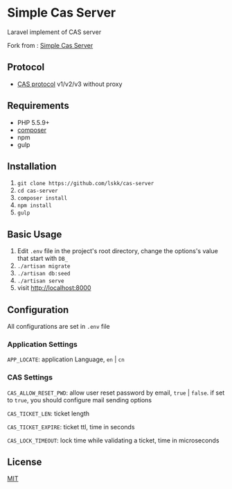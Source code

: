 # Simple Cas Server

Laravel implement of CAS server

Fork from : [Simple Cas Server](https://github.com/leo108/simple_cas_server/)

## Protocol

* [CAS protocol](https://apereo.github.io/cas/4.2.x/protocol/CAS-Protocol-Specification.html) v1/v2/v3 without proxy

## Requirements

* PHP 5.5.9+
* [composer](https://getcomposer.org/)
* npm
* gulp

## Installation

1. `git clone https://github.com/lskk/cas-server`
2. `cd cas-server`
3. `composer install`
4. `npm install`
5. `gulp`

## Basic Usage

1. Edit `.env` file in the project's root directory, change the options's value that start with `DB_`
2. `./artisan migrate`
3. `./artisan db:seed`
4. `./artisan serve`
5. visit [http://localhost:8000](http://localhost:8000)

## Configuration

All configurations are set in `.env` file

### Application Settings

`APP_LOCATE`: application Language, `en` | `cn`

### CAS Settings

`CAS_ALLOW_RESET_PWD`: allow user reset password by email, `true` | `false`. if set to `true`, you should configure mail sending options

`CAS_TICKET_LEN`: ticket length

`CAS_TICKET_EXPIRE`: ticket ttl, time in seconds

`CAS_LOCK_TIMEOUT`: lock time while validating a ticket, time in microseconds

## License

[MIT](http://opensource.org/licenses/MIT)
